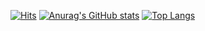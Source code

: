 [![Hits](https://hits.seeyoufarm.com/api/count/incr/badge.svg?url=https://github.com/kimsangwoo66%2Fgjbae1212%2Fhit-counter&count_bg=%233BB0A8&title_bg=%23555555&icon=fandom.svg&icon_color=%23E7E7E7&title=hits&edge_flat=false)](https://hits.seeyoufarm.com)
[![Anurag's GitHub stats](https://github-readme-stats.vercel.app/api?username=kimsangwoo66)](https://github.com/anuraghazra/github-readme-stats)
[![Top Langs](https://github-readme-stats.vercel.app/api/top-langs/?username=kimsangwoo66&layout=compact)](https://github.com/anuraghazra/github-readme-stats)

